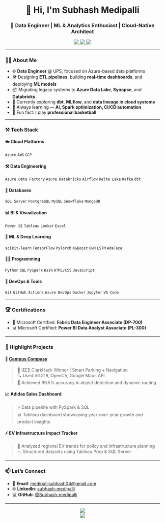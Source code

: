 <h1 align="center">👋 Hi, I'm Subhash Medipalli</h1>
<h3 align="center">🚀 Data Engineer | ML & Analytics Enthusiast | Cloud-Native Architect</h3>

<p align="center">
  <a href="https://www.linkedin.com/in/subhash-medipalli/" target="_blank">
    <img src="https://img.shields.io/badge/LinkedIn-blue?logo=linkedin&style=flat&logoColor=white" />
  </a>
  <a href="https://github.com/Subhash-medipalli" target="_blank">
    <img src="https://img.shields.io/badge/GitHub-181717?logo=github&style=flat&logoColor=white" />
  </a>
  <a href="mailto:medipallisubhash04@gmail.com">
    <img src="https://img.shields.io/badge/Gmail-D14836?logo=gmail&style=flat&logoColor=white" />
  </a>
</p>

---

### 🧑‍💻 About Me

- 🌐 **Data Engineer** @ UPS, focused on Azure-based data platforms  
- 🛠️ Designing **ETL pipelines**, building **real-time dashboards**, and deploying **ML models**
- 📦 Migrating legacy systems to **Azure Data Lake**, **Synapse**, and **Databricks**
- 🔄 Currently exploring **dbt**, **MLflow**, and **data lineage in cloud systems**
- 🧠 Always learning — **AI, Spark optimization, CI/CD automation**
- 🏀 Fun fact: I play **professional basketball**

---

### ⚒️ Tech Stack

#### ☁️ Cloud Platforms
`Azure` `AWS` `GCP`

#### 🛠️ Data Engineering
`Azure Data Factory` `Azure Databricks` `Airflow` `Delta Lake` `Kafka` `dbt`

#### 💾 Databases
`SQL Server` `PostgreSQL` `MySQL` `Snowflake` `MongoDB`

#### 📊 BI & Visualization
`Power BI` `Tableau` `Looker` `Excel`

#### 🧠 ML & Deep Learning
`scikit-learn` `TensorFlow` `PyTorch` `XGBoost` `CNN` `LSTM` `AdaFace`

#### 🧑‍💻 Programming
`Python` `SQL` `PySpark` `Bash` `HTML/CSS` `JavaScript`

#### 🔐 DevOps & Tools
`Git` `GitHub Actions` `Azure DevOps` `Docker` `Jupyter` `VS Code`

---

### 🏆 Certifications

- 📜 Microsoft Certified: **Fabric Data Engineer Associate (DP-700)**
- 📊 Microsoft Certified: **Power BI Data Analyst Associate (PL-300)**

---

### 📂 Highlight Projects

#### 📍 [Campus Compass](https://github.com/Subhash-medipalli/Campus-Compass)
> 🥇 IEEE ClarkHack Winner | Smart Parking + Navigation  
> 🔍 Used VGG19, OpenCV, Google Maps API  
> 📌 Achieved 99.5% accuracy in object detection and dynamic routing

#### 📈 Adidas Sales Dashboard
> ⚡ Data pipeline with PySpark & SQL  
> 📊 Tableau dashboard showcasing year-over-year growth and product insights

#### ⚡ EV Infrastructure Impact Tracker
> 🚗 Analyzed regional EV trends for policy and infrastructure planning  
> 📉 Structured datasets using Tableau Prep & SQL Server

---

### 📫 Let’s Connect

- 💌 **Email**: medipallisubhash04@gmail.com  
- 🌐 **LinkedIn**: [subhash-medipalli](https://www.linkedin.com/in/subhash-medipalli)  
- 💻 **GitHub**: [@Subhash-medipalli](https://github.com/Subhash-medipalli)

---

<p align="center">
  <img src="https://github-readme-stats.vercel.app/api?username=Subhash-medipalli&show_icons=true&theme=default&hide_title=true" />
  <br/>
  <img src="https://github-readme-streak-stats.herokuapp.com/?user=Subhash-medipalli&theme=default" />
</p>

